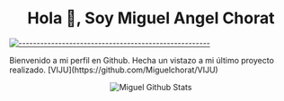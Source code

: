 <h1 align="center">Hola 👋, Soy Miguel Angel Chorat</h1>

[![-----------------------------------------------------](
https://raw.githubusercontent.com/andreasbm/readme/master/assets/lines/aqua.png)](https://github.com/BaseMax?tab=repositories)

<p align="left">Bienvenido a mi perfil en Github. Hecha un vistazo a mi último proyecto realizado. [VIJU](https://github.com/Miguelchorat/VIJU)</p>

<p align="center">
  <img alt="Miguel Github Stats" src="https://github-readme-stats.vercel.app/api?username=Miguelchorat&show_icons=true&theme=radical">
</p>
